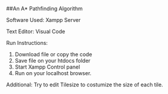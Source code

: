 ##An A\* Pathfinding Algorithm

Software Used:
Xampp Server

Text Editor: Visual Code

Run Instructions:

1. Download file or copy the code
2. Save file on your htdocs folder
3. Start Xampp Control panel
4. Run on your localhost browser.

Additional: Try to edit Tilesize to costumize the size of each tile.
